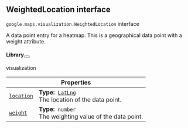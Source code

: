 
<devsite-heading text=" WeightedLocation interface" for="WeightedLocation" level="h2" link="" toc="" back-to-top=""><h2 id="WeightedLocation" is-upgraded="">WeightedLocation interface </h2></devsite-heading>
<p>
<code translate="no" dir="ltr"><span itemprop="path">google.maps.visualization</span>.<span itemprop="name">WeightedLocation</span></code>
interface
</p>
<p>A data point entry for a heatmap. This is a geographical data point with a weight attribute.</p>
<devsite-heading text="Library" for="library_2" level="h4" link=""><h4 is-upgraded="" id="library_2">Library<button role="button" class="devsite-heading-link button-flat material-icons" title="Copy link to this section"></button></h4></devsite-heading>
<p>visualization</p>
<div class="devsite-table-wrapper"><table class="properties responsive" summary="interface WeightedLocation - Properties">
<thead>
<tr><th colspan="2">Properties</th>
</tr></thead>
<tbody>
<tr id="WeightedLocation.location">
<td itemprop="property"><code translate="no" dir="ltr"><a class="secret-link" href="#WeightedLocation.location"><span>location</span></a></code></td>
<td><div><strong>Type:</strong>&nbsp; <code translate="no" dir="ltr"><a href="LatLng.md">LatLng</a></code></div>
<div class="desc">The location of the data point.</div></td>
</tr>
<tr id="WeightedLocation.weight">
<td itemprop="property"><code translate="no" dir="ltr"><a class="secret-link" href="#WeightedLocation.weight"><span>weight</span></a></code></td>
<td><div><strong>Type:</strong>&nbsp; <code translate="no" dir="ltr">number</code></div>
<div class="desc">The weighting value of the data point.</div></td>
</tr>
</tbody>
</table></div>
<script src="replace_links.js"></script>
